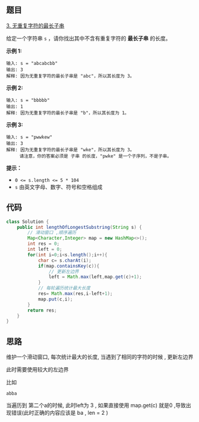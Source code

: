 ## 题目

[3. 无重复字符的最长子串](https://leetcode.cn/problems/longest-substring-without-repeating-characters/)

给定一个字符串 `s` ，请你找出其中不含有重复字符的 **最长子串** 的长度。

 

**示例 1:**

```
输入: s = "abcabcbb"
输出: 3 
解释: 因为无重复字符的最长子串是 "abc"，所以其长度为 3。
```

**示例 2:**

```
输入: s = "bbbbb"
输出: 1
解释: 因为无重复字符的最长子串是 "b"，所以其长度为 1。
```

**示例 3:**

```
输入: s = "pwwkew"
输出: 3
解释: 因为无重复字符的最长子串是 "wke"，所以其长度为 3。
     请注意，你的答案必须是 子串 的长度，"pwke" 是一个子序列，不是子串。
```

 

**提示：**

- `0 <= s.length <= 5 * 104`
- `s` 由英文字母、数字、符号和空格组成



## 代码

```java
class Solution {
    public int lengthOfLongestSubstring(String s) {
        // 滑动窗口 ,顺序遍历
        Map<Character,Integer> map = new HashMap<>();
        int res = 0;
        int left = 0;
        for(int i=0;i<s.length();i++){
            char c= s.charAt(i);
            if(map.containsKey(c)){
                // 更新左边界
                left = Math.max(left,map.get(c)+1);
            }
            // 每轮遍历统计最大长度
            res= Math.max(res,i-left+1);
            map.put(c,i);
        }
        return res;
    }
}
```

## 思路

维护一个滑动窗口, 每次统计最大的长度,  当遇到了相同的字符的时候 , 更新左边界

此时需要使用较大的左边界 

比如 

`abba` 

当遍历到 第二个a的时候, 此时left为 3 , 如果直接使用 map.get(c) 就是0 ,导致出现错误(此时正确的内容应该是 ba , len = 2 )